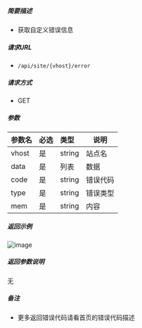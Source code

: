 

    
##### 简要描述

- 获取自定义错误信息

##### 请求URL
- ` /api/site/{vhost}/error `
  
##### 请求方式
- GET

##### 参数

|参数名|必选|类型|说明|
|:----    |:---|:----- |-----   |
|vhost |是  |string |站点名   |
|data |是  |列表 |数据   |
|code |是  |string |错误代码   |
|type |是  |string |错误类型   |
|mem |是  |string |内容   |

##### 返回示例 

![image](https://user-images.githubusercontent.com/90588289/133765095-0aff29b7-c20e-4647-97cf-561f1634a9d0.png)

##### 返回参数说明 

无

##### 备注 

- 更多返回错误代码请看首页的错误代码描述



